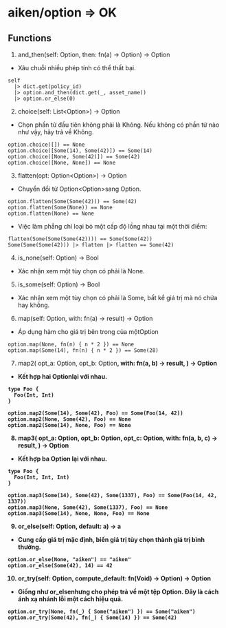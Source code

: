 # aiken/option => OK

## Functions

1. and_then(self: Option<a>, then: fn(a) -> Option<result>) -> Option<result>

- Xâu chuỗi nhiều phép tính có thể thất bại.

```aiken
self
  |> dict.get(policy_id)
  |> option.and_then(dict.get(_, asset_name))
  |> option.or_else(0)
```

2. choice(self: List<Option<a>>) -> Option<a>

- Chọn phần tử đầu tiên không phải là Không. Nếu không có phần tử nào như vậy, hãy trả về Không.

```aiken
option.choice([]) == None
option.choice([Some(14), Some(42)]) == Some(14)
option.choice([None, Some(42)]) == Some(42)
option.choice([None, None]) == None
```

3. flatten(opt: Option<Option<a>>) -> Option<a>

- Chuyển đổi từ Option<Option<a>>sang Option<a>.

```aiken
option.flatten(Some(Some(42))) == Some(42)
option.flatten(Some(None)) == None
option.flatten(None) == None
```

- Việc làm phẳng chỉ loại bỏ một cấp độ lồng nhau tại một thời điểm:

```aiken
flatten(Some(Some(Some(42)))) == Some(Some(42))
Some(Some(Some(42))) |> flatten |> flatten == Some(42)
```

4. is_none(self: Option<a>) -> Bool

- Xác nhận xem một tùy chọn có phải là None.

5. is_some(self: Option<a>) -> Bool

- Xác nhận xem một tùy chọn có phải là Some, bất kể giá trị mà nó chứa hay không.

6. map(self: Option<a>, with: fn(a) -> result) -> Option<result>

- Áp dụng hàm cho giá trị bên trong của mộtOption

```aiken
option.map(None, fn(n) { n * 2 }) == None
option.map(Some(14), fn(n) { n * 2 }) == Some(28)
```

7. map2(
  opt_a: Option<a>,
  opt_b: Option<b>,
  with: fn(a, b) -> result,
) -> Option<result>

- Kết hợp hai Optionlại với nhau.

```aiken
type Foo {
  Foo(Int, Int)
}

option.map2(Some(14), Some(42), Foo) == Some(Foo(14, 42))
option.map2(None, Some(42), Foo) == None
option.map2(Some(14), None, Foo) == None
```

8. map3(
  opt_a: Option<a>,
  opt_b: Option<b>,
  opt_c: Option<c>,
  with: fn(a, b, c) -> result,
) -> Option<result>

- Kết hợp ba Option lại với nhau.

```aiken
type Foo {
  Foo(Int, Int, Int)
}

option.map3(Some(14), Some(42), Some(1337), Foo) == Some(Foo(14, 42, 1337))
option.map3(None, Some(42), Some(1337), Foo) == None
option.map3(Some(14), None, None, Foo) == None
```

9. or_else(self: Option<a>, default: a) -> a

- Cung cấp giá trị mặc định, biến giá trị tùy chọn thành giá trị bình thường.

```aiken
option.or_else(None, "aiken") == "aiken"
option.or_else(Some(42), 14) == 42
```

10. or_try(self: Option<a>, compute_default: fn(Void) -> Option<a>) -> Option<a>

- Giống như or_elsenhưng cho phép trả về một tệp Option. Đây là cách ánh xạ nhánh lỗi một cách hiệu quả.

```aiken
option.or_try(None, fn(_) { Some("aiken") }) == Some("aiken")
option.or_try(Some(42), fn(_) { Some(14) }) == Some(42)
```